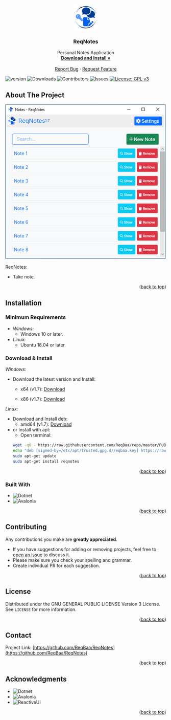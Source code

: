 <a name="readme-top"></a>

<!-- PROJECT LOGO -->
<br />
<div align="center">
  <a href="https://github.com/ReqBaa/ReqNotes">
    <img src="images/logo.png" alt="Logo" width="80" height="80">
  </a>

  <h3 align="center">ReqNotes</h3>

  <p align="center">
    Personal Notes Application
    <br />
        <a href="#installation"><strong>Download and Install »</strong></a>
    <br />
    <br />
    <a href="https://github.com/ReqBaa/ReqNotes/issues">Report Bug</a>
    ·
    <a href="https://github.com/ReqBaa/ReqNotes/issues">Request Feature</a>
  </p>
</div>

![version](https://img.shields.io/badge/version-1.7-blue)
![Downloads](https://img.shields.io/github/downloads/ReqBaa/ReqNotes/total) ![Contributors](https://img.shields.io/github/contributors/ReqBaa/ReqNotes?color=dark-green) ![Issues](https://img.shields.io/github/issues/ReqBaa/ReqNotes) [![License: GPL v3](https://img.shields.io/badge/License-GPLv3-blue.svg)](https://www.gnu.org/licenses/gpl-3.0)

<!-- ABOUT THE PROJECT -->
## About The Project

![Screen Shot](images/image1.png)

ReqNotes:
* Take note.

<p align="right">(<a href="#readme-top">back to top</a>)</p>

## Installation
<a name="installation"></a>

### Minimum Requirements

* _Windows:_
  * Windows 10 or later.
* _Linux:_
  * Ubuntu 18.04 or later.

### Download & Install

_Windows:_
* Download the latest version and Install:

  * x64 (v1.7): [Download](https://github.com/ReqBaa/ReqNotes/releases/download/v1.7/reqnotessetup-x64-1.7.exe)

  * x86 (v1.7): [Download](https://github.com/ReqBaa/ReqNotes/releases/download/v1.7/reqnotessetup-x86-1.7.exe)

_Linux:_
- Download and Install deb:
  - amd64 (v1.7): [Download](https://github.com/ReqBaa/repo/raw/33d80f78a776e165f8caede21a8ed697468bf451/pool/main/r/reqnotes/reqnotes_1.7-0ubuntu1_amd64.deb)
- or Install with apt:
  - Open terminal:
  ```sh
  wget -qO - https://raw.githubusercontent.com/ReqBaa/repo/master/PUBLIC.KEY | gpg --dearmor | sudo tee /etc/apt/trusted.gpg.d/reqbaa.key >/dev/null
  echo "deb [signed-by=/etc/apt/trusted.gpg.d/reqbaa.key] https://raw.githubusercontent.com/ReqBaa/repo/master/ bionic main" | sudo tee /etc/apt/sources.list.d/reqbaa.list >/dev/null
  sudo apt-get update
  sudo apt-get install reqnotes
  ```

<p align="right">(<a href="#readme-top">back to top</a>)</p>

### Built With

* ![Dotnet](https://img.shields.io/badge/-.NET%206.0-blueviolet?logo=dotnet)
* ![Avalonia](https://img.shields.io/badge/-AVALONIA%20UI-blueviolet?logo=avalonia)

<p align="right">(<a href="#readme-top">back to top</a>)</p>

<!-- CONTRIBUTING -->
## Contributing

Any contributions you make are **greatly appreciated**.
* If you have suggestions for adding or removing projects, feel free to [open an issue](https://github.com/ReqBaa/ReqNotes/issues/new) to discuss it.
* Please make sure you check your spelling and grammar.
* Create individual PR for each suggestion.

<p align="right">(<a href="#readme-top">back to top</a>)</p>

<!-- LICENSE -->
## License

Distributed under the GNU GENERAL PUBLIC LICENSE Version 3 License. See `LICENSE` for more information.

<p align="right">(<a href="#readme-top">back to top</a>)</p>

<!-- CONTACT -->
## Contact

Project Link: [https://github.com/ReqBaa/ReqNotes](https://github.com/ReqBaa/ReqNotes)

<p align="right">(<a href="#readme-top">back to top</a>)</p>

<!-- ACKNOWLEDGMENTS -->
## Acknowledgments

* ![Dotnet](https://img.shields.io/badge/-.NET%206.0-blueviolet?logo=dotnet)
* ![Avalonia](https://img.shields.io/badge/-AVALONIA%20UI-blueviolet?logo=avalonia)
* ![ReactiveUI](https://img.shields.io/badge/-REACTIVEUI-blueviolet?logo=reactiveui)

<p align="right">(<a href="#readme-top">back to top</a>)</p>
